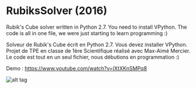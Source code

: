 # RubiksSolver (2016)
Rubik's Cube solver written in Python 2.7. You need to install VPython.
The code is all in one file, we were just starting to learn programming :)

Solveur de Rubik's Cube écrit en Python 2.7. Vous devez installer VPython. 
Projet de TPE en classe de 1ère Scientifique réalisé avec Max-Aimé Mercier.
Le code est tout en un seul fichier, nous débutions en programmation :)

Demo : https://www.youtube.com/watch?v=lXtXKnSMPq8

![alt tag](https://github.com/sylvain-reynaud/RubiksSolver/blob/master/preview.png?raw=true "Preview")
